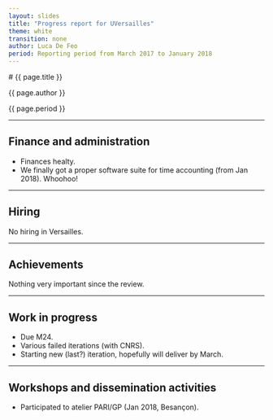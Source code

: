 ```yaml
---
layout: slides
title: "Progress report for UVersailles"
theme: white
transition: none
author: Luca De Feo
period: Reporting period from March 2017 to January 2018
---
```


<section data-markdown data-separator="^---\n" data-separator-vertical="^--\n">
# {{ page.title }}

{{ page.author }}

{{ page.period }}

---

## Finance and administration

- Finances healty.
- We finally got a proper software suite for time accounting (from Jan
  2018). Whoohoo!

---
## Hiring

No hiring in Versailles.

---
## Achievements

Nothing very important since the review.


---
## Work in progress

[](#47)

- Due M24.
- Various failed iterations (with CNRS).
- Starting new (last?) iteration, hopefully will deliver by March.

---
## Workshops and dissemination activities

- Participated to atelier PARI/GP (Jan 2018, Besançon).



</section>

